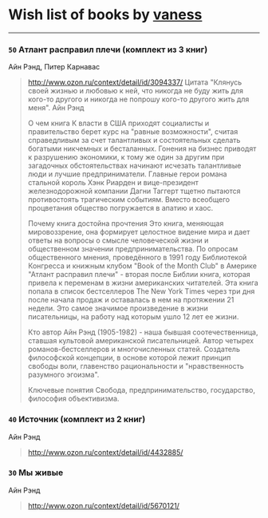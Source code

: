 # Wish list of books by [vaness](http://vk.com/id5475694)
---

### `50` Атлант расправил плечи (комплект из 3 книг)
Айн Рэнд, Питер Карнавас
> http://www.ozon.ru/context/detail/id/3094337/
> Цитата 
> "Клянусь своей жизнью и любовью к ней, что никогда не буду жить для кого-то другого и никогда не попрошу кого-то другого жить для меня".
> Айн Рэнд
> 
> О чем книга
> К власти в США приходят социалисты и правительство берет курс на "равные возможности", считая справедливым за счет талантливых и состоятельных сделать богатыми никчемных и бесталанных. Гонения на бизнес приводят к разрушению экономики, к тому же один за другим при загадочных обстоятельствах начинают исчезать талантливые люди и лучшие предприниматели. Главные герои романа стальной король Хэнк Риарден и вице-президент железнодорожной компании Дагни Таггерт тщетно пытаются противостоять трагическим событиям. Вместо всеобщего процветания общество погружается в апатию и хаос. 
> 
> Почему книга достойна прочтения 
> Это книга, меняющая мировоззрение, она формирует целостное видение мира и дает ответы на вопросы о смысле человеческой жизни и общественном значении предпринимательства.
> По опросам общественного мнения, проведённого в 1991 году Библиотекой Конгресса и книжным клубом "Book of the Month Club" в Америке "Атлант расправил плечи" - вторая после Библии книга, которая привела к переменам в жизни американских читателей.
> Эта книга попала в список бестселлеров The New York Times через три дня после начала продаж и оставалась в нем на протяжении 21 недели.
> Это самое значимое произведение в жизни писательницы, на работу над которым ушло 12 лет ее жизни.
> 
> 
> Кто автор 
> Айн Рэнд (1905-1982) - наша бывшая соотечественница, ставшая культовой американской писательницей. Автор четырех романов-бестселлеров и многочисленных статей. Создатель философской концепции, в основе которой лежит принцип свободы воли, главенство рациональности и "нравственность разумного эгоизма". 
> 
> Ключевые понятия 
> Свобода, предпринимательство, государство, философия объективизма.

### `40` Источник (комплект из 2 книг)
Айн Рэнд
> http://www.ozon.ru/context/detail/id/4432885/

### `30` Мы живые
Айн Рэнд
> http://www.ozon.ru/context/detail/id/5670121/

